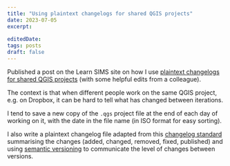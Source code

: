 ```yaml
---
title: "Using plaintext changelogs for shared QGIS projects"
date: 2023-07-05
excerpt: 
 
editedDate:
tags: posts
draft: false
---
```

Published a post on the Learn SIMS site on how I use [plaintext changelogs for shared QGIS projects](https://learn-sims.org/resources-and-standards/managing-product-updates-with-a-changelog/) (with some helpful edits from a colleague).

The context is that when different people work on the same QGIS project, e.g. on Dropbox, it can be hard to tell what has changed between iterations. 

I tend to save a new copy of the `.qgs` project file at the end of each day of working on it, with the date in the file name (in ISO format for easy sorting).

I also write a plaintext changelog file adapted from this [changelog standard](https://keepachangelog.com/en/1.1.0/) summarising the changes (added, changed, removed, fixed, published) and using [semantic versioning](https://www.geeksforgeeks.org/introduction-semantic-versioning/) to communicate the level of changes between versions.
